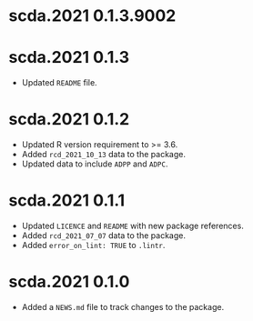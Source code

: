 # scda.2021 0.1.3.9002

# scda.2021 0.1.3

* Updated `README` file.

# scda.2021 0.1.2

* Updated R version requirement to >= 3.6.
* Added `rcd_2021_10_13` data to the package.
* Updated data to include `ADPP` and `ADPC`.

# scda.2021 0.1.1

* Updated `LICENCE` and `README` with new package references.
* Added `rcd_2021_07_07` data to the package.
* Added `error_on_lint: TRUE` to `.lintr`.

# scda.2021 0.1.0

* Added a `NEWS.md` file to track changes to the package.

